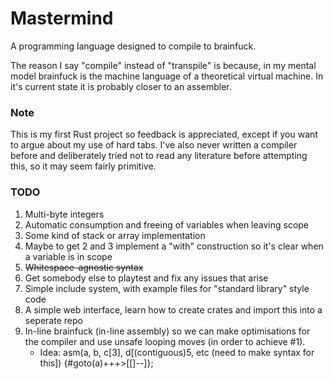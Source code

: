 # Mastermind

A programming language designed to compile to brainfuck.

The reason I say "compile" instead of "transpile" is because, in my mental model brainfuck is the machine language of a theoretical virtual machine. In it's current state it is probably closer to an assembler.

### Note

This is my first Rust project so feedback is appreciated, except if you want to argue about my use of hard tabs.
I've also never written a compiler before and deliberately tried not to read any literature before attempting this, so it may seem fairly primitive.

### TODO

1. Multi-byte integers
2. Automatic consumption and freeing of variables when leaving scope
3. Some kind of stack or array implementation
4. Maybe to get 2 and 3 implement a "with" construction so it's clear when a variable is in scope
5. ~~Whitespace-agnostic syntax~~
6. Get somebody else to playtest and fix any issues that arise
7. Simple include system, with example files for "standard library" style code
8. A simple web interface, learn how to create crates and import this into a seperate repo
9. In-line brainfuck (in-line assembly) so we can make optimisations for the compiler and use unsafe looping moves (in order to achieve #1). 
    - Idea: asm(a, b, c[3], d[(contiguous)5, etc (need to make syntax for this]) {#goto(a)+++>[[]--]};
